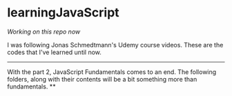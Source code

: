 # learningJavaScript


*Working on this repo now*



I was following Jonas Schmedtmann's Udemy course videos. These are the codes that I've learned until now.




*****
With the part 2, 
    JavaScript Fundamentals comes to an end. The following folders, along with their contents will be a bit something more than fundamentals. 
**

